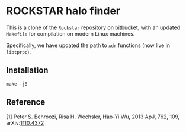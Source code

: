 # ROCKSTAR halo finder

This is a clone of the `Rockstar` repository on [bitbucket](https://bitbucket.org/gfcstanford/rockstar/src/main/), with an updated `Makefile` for compilation on modern Linux machines.

Specifically, we have updated the path to `xdr` functions (now live in `libtprpc`).

## Installation

```
make -j8
```

## Reference

[1] Peter S. Behroozi, Risa H. Wechsler, Hao-Yi Wu, 2013 ApJ, 762, 109, arXiv:[1110.4372](https://arxiv.org/abs/1110.4372)
